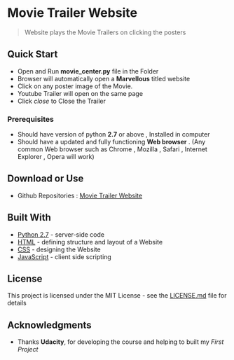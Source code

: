 # Movie Trailer Website

> Website plays the Movie Trailers on clicking the posters

## Quick Start

 + Open and Run **movie_center.py** file in the Folder
 + Browser will automatically open a **Marvellous** titled website
 + Click on any poster image of the Movie.
 + Youtube Trailer will open on the same page
 + Click _close_ to Close the Trailer
 
### Prerequisites

 + Should have version of python **2.7** or above , Installed in computer
 + Should have a updated and fully functioning **Web browser** . (Any common Web browser such as Chrome , Mozilla , Safari , Internet Explorer , Opera will work)

## Download or Use 
+ Github Repositories : [Movie Trailer Website](https://github.com/david-singh/Movie-Trailer-Website)
## Built With

* [Python 2.7](https://www.python.org/) - server-side code
* [HTML](https://www.w3.org/html/) - defining structure and layout of a Website
* [CSS](https://www.w3.org/Style/CSS/) - designing the Website
* [JavaScript](https://developer.mozilla.org/en-US/docs/Web/JavaScript) - client side scripting

## License

This project is licensed under the MIT License - see the [LICENSE.md](LICENSE.md) file for details

## Acknowledgments

* Thanks **Udacity**, for developing the course and helping to built my _First Project_
